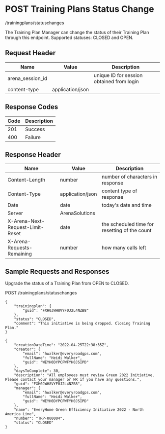# POST Training Plans Status Change


/trainingplans/statuschanges

The Training Plan Manager can change the status of   their Training Plan through this endpoint.  Supported statuses: CLOSED and OPEN.

## Request Header

| Name | Value | Description |
|  --- |  --- |  --- | 
| arena_session_id |   | unique ID for session obtained from login |
| content\-type | application/json |   |

## Response Codes

| Code | Description |
|  --- |  --- | 
| 201 | Success |
| 400 | Failure |

## Response Header

| Name | Value | Description |
|  --- |  --- |  --- | 
| Content\-Length | number | number of characters in response |
| Content\-Type | application/json | content type of response |
| Date | date | today's date and time |
| Server | ArenaSolutions |   |
| X\-Arena\-Next\-Request\-Limit\-Reset  | date | the scheduled time for resetting of the count |
| X\-Arena\-Requests\-Remaining  | number | how many calls left |

## Sample Requests and Responses
Upgrade the status of a Training Plan from OPEN to CLOSED.



POST /trainingplans/statuschanges



```
{
    "trainingplan": {
        "guid": "FXH0JWH8VYF0J2L4NZB8"
    },
    "status": "CLOSED",
    "comment": "This initiative is being dropped. Closing Training Plan."
}
```


```
{
    "creationDateTime": "2022-04-25T22:38:35Z",
    "creator": {
        "email": "hwalker@everyroadgps.com",
        "fullName": "Heidi Walker",
        "guid": "WEYH0DYPCFWFYH0JSIPD"
    },
    "daysToComplete": 30,
    "description": "All employees must review Green 2022 Initiative. Please contact your manager or HR if you have any questions.",
    "guid": "FXH0JWH8VYF0J2L4NZB8",
    "manager": {
        "email": "hwalker@everyroadgps.com",
        "fullName": "Heidi Walker",
        "guid": "WEYH0DYPCFWFYH0JSIPD"
    },
    "name": "EveryHome Green Efficiency Initiative 2022 - North America Line",
    "number": "TRP-000004",
    "status": "CLOSED"
}
```
